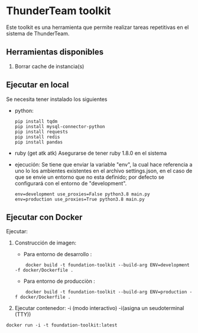# ThunderTeam toolkit

Este toolkit es una herramienta que permite realizar tareas repetitivas en el sistema de ThunderTeam.

## Herramientas disponibles
1. Borrar cache de instancia(s)

## Ejecutar en local

Se necesita tener instalado los siguientes

- python:
  ```
  pip install tqdm
  pip install mysql-connector-python
  pip install requests
  pip install redis
  pip install pandas
  ```
- ruby (get atk atk)
  Asegurarse de tener ruby 1.8.0 en el sistema

- ejecución:
  Se tiene que enviar la variable "env", la cual hace referencia a uno lo los ambientes existentes en el archivo settings.json,
  en el caso de que se envie un entorno que no esta definido; por defecto se configurará con el entorno de "development".
  ```
  env=development use_proxies=False python3.8 main.py
  env=production use_proxies=True python3.8 main.py
  ```

## Ejecutar con Docker

Ejecutar:

1. Construcción de imagen:

   - Para entorno de desarrollo :

   ```
       docker build -t foundation-toolkit --build-arg ENV=development -f docker/Dockerfile .
   ```

   - Para entorno de producciòn :

   ```
       docker build -t foundation-toolkit --build-arg ENV=production -f docker/Dockerfile .
   ```

2. Ejecutar contenedor: -i (modo interactivo) -i(asigna un seudoterminal (TTY))

```
docker run -i -t foundation-toolkit:latest
```

